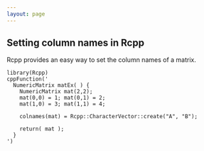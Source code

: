 ```yaml
---
layout: page
---
```


## Setting column names in Rcpp

Rcpp provides an easy way to set the column names of a matrix.  

~~~
library(Rcpp)
cppFunction('
  NumericMatrix matEx( ) {
    NumericMatrix mat(2,2);
    mat(0,0) = 1; mat(0,1) = 2;
    mat(1,0) = 3; mat(1,1) = 4;
    
    colnames(mat) = Rcpp::CharacterVector::create("A", "B");
    
    return( mat );
  }
')
~~~
